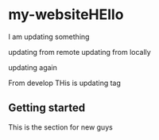 # my-websiteHEllo
I am updating something

updating from remote 
updating from locally


updating again

From develop 
THis is updating tag 
## Getting started
This is the section for new guys
